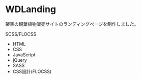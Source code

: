 # WDLanding

架空の観葉植物販売サイトのランディングページを制作しました。

SCSS/FLOCSS

- HTML
- CSS
- JavaScript
- jQuery
- SASS
- CSS設計(FLOCSS)
